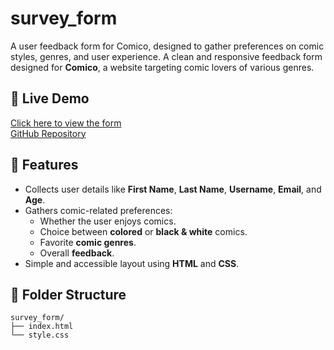 # survey_form
A user feedback form for Comico, designed to gather preferences on comic styles, genres, and user experience.
A clean and responsive feedback form designed for **Comico**, a website targeting comic lovers of various genres.

## 🔗 Live Demo
[Click here to view the form](https://yourusername.github.io/comico-survey-form/)  
[GitHub Repository](https://github.com/Likhita-nanda/comico-survey-form)

## 📝 Features
- Collects user details like **First Name**, **Last Name**, **Username**, **Email**, and **Age**.
- Gathers comic-related preferences:
  - Whether the user enjoys comics.
  - Choice between **colored** or **black & white** comics.
  - Favorite **comic genres**.
  - Overall **feedback**.
- Simple and accessible layout using **HTML** and **CSS**.

## 📁 Folder Structure
```
survey_form/  
├── index.html  
└── style.css
```
